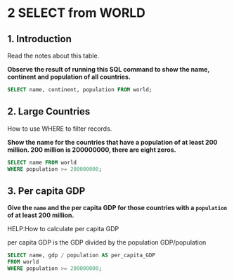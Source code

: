 # 2 SELECT from WORLD

## 1. Introduction

Read the notes about this table.

**Observe the result of running this SQL command to show the name, continent and population of all countries.**

```SQL
SELECT name, continent, population FROM world;
```

## 2. Large Countries

How to use WHERE to filter records.

**Show the name for the countries that have a population of at least 200 million. 200 million is 200000000, there are eight zeros.**

```SQL
SELECT name FROM world
WHERE population >= 200000000;
```

## 3. Per capita GDP

**Give the `name` and the per capita GDP for those countries with a `population` of at least 200 million.**

HELP:How to calculate per capita GDP

per capita GDP is the GDP divided by the population GDP/population

```SQL
SELECT name, gdp / population AS per_capita_GDP
FROM world
WHERE population >= 200000000;
```
